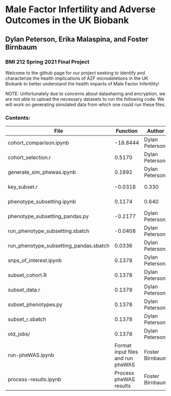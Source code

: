 # Male Factor Infertility and Adverse Outcomes in the UK Biobank
## Dylan Peterson, Erika Malaspina, and Foster Birnbaum
### BMI 212 Spring 2021 Final Project

Welcome to the github page for our project seeking to identify and characterize the health implications 
of AZF microdeletions in the UK Biobank to better understand the health impacts of Male Factor Infertility!

NOTE: Unfortunately due to concerns about datasharing and encryption, we are not able to upload the necessary datasets to run the following code.
We will work on generating simulated data from which one could run these files. 

### Contents:

| File                                 | Function                    | Author           | Run Order |
|--------------------------------------|-----------------------------|----------------|-------|
| cohort_comparison.ipynb| -18.8444 | Dylan Peterson |  |
| cohort_selection.r                          | 0.5170   | Dylan Peterson  | 1.000 |
| generate_sim_phewas.ipynb             | 0.1892   | Dylan Peterson    | 0.679 |
| key_subset.r                | -0.0318  | 0.330    | Dylan Peterson |
| phenotype_subsetting.ipynb | 0.1174   | 0.640    | Dylan Peterson |
| phenotype_subsetting_pandas.py  | -0.2177  | Dylan Peterson  | 1.000 |
| run_phenotype_subsetting.sbatch  | -0.0408  | Dylan Peterson  | 1.000 |
| run_phenotype_subsetting_pandas.sbatch                                 | 0.0336   | Dylan Peterson  | 1.000 |
| snps_of_interest.ipynb                                | 0.1378   | Dylan Peterson  | 1.000 |
| subset_cohort.R                                 | 0.1378   | Dylan Peterson  | 1.000 |
| subset_data.r                                 | 0.1378   | Dylan Peterson | 1.000 |
| subset_phenotypes.py                                 | 0.1378   | Dylan Peterson  | 1.000 |
| subset_r.sbatch                                 | 0.1378   | Dylan Peterson  | 1.000 |
| old_jobs/                                 | 0.1378   | Dylan Peterson  | Preprocessing |
| run-pheWAS.ipynb                                 | Format input files and run pheWAS   | Foster Birnbaum | 10 |
| process-results.ipynb                                 | Process pheWAS results   | Foster Birnbaum | 11 |

